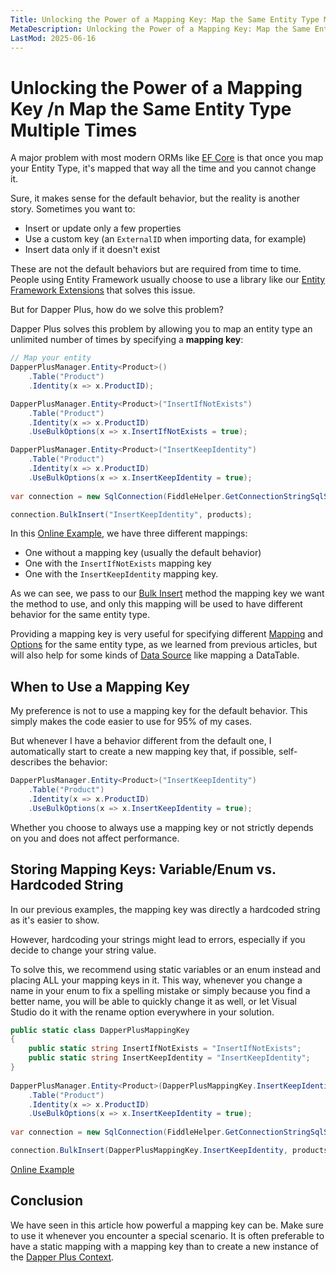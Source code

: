 ```yaml
---
Title: Unlocking the Power of a Mapping Key: Map the Same Entity Type Multiple Times 
MetaDescription: Unlocking the Power of a Mapping Key: Map the Same Entity Type Multiple Times 
LastMod: 2025-06-16
---
```


# Unlocking the Power of a Mapping Key /n Map the Same Entity Type Multiple Times

A major problem with most modern ORMs like [EF Core](https://www.learnentityframeworkcore.com/) is that once you map your Entity Type, it's mapped that way all the time and you cannot change it.

Sure, it makes sense for the default behavior, but the reality is another story. Sometimes you want to:
- Insert or update only a few properties
- Use a custom key (an `ExternalID` when importing data, for example)
- Insert data only if it doesn't exist

These are not the default behaviors but are required from time to time. People using Entity Framework usually choose to use a library like our [Entity Framework Extensions](https://entityframework-extensions.net/) that solves this issue.

But for Dapper Plus, how do we solve this problem?

Dapper Plus solves this problem by allowing you to map an entity type an unlimited number of times by specifying a **mapping key**:

```csharp
// Map your entity
DapperPlusManager.Entity<Product>()
	.Table("Product")
	.Identity(x => x.ProductID);

DapperPlusManager.Entity<Product>("InsertIfNotExists")
	.Table("Product")
	.Identity(x => x.ProductID)
	.UseBulkOptions(x => x.InsertIfNotExists = true);

DapperPlusManager.Entity<Product>("InsertKeepIdentity")
	.Table("Product")
	.Identity(x => x.ProductID)
	.UseBulkOptions(x => x.InsertKeepIdentity = true);
	
var connection = new SqlConnection(FiddleHelper.GetConnectionStringSqlServer());

connection.BulkInsert("InsertKeepIdentity", products);
```

In this [Online Example](https://dotnetfiddle.net/LRl5nt), we have three different mappings:

- One without a mapping key (usually the default behavior)
- One with the `InsertIfNotExists` mapping key
- One with the `InsertKeepIdentity` mapping key.

As we can see, we pass to our [Bulk Insert](/bulk-insert) method the mapping key we want the method to use, and only this mapping will be used to have different behavior for the same entity type.

Providing a mapping key is very useful for specifying different [Mapping](/mapping) and [Options](/options) for the same entity type, as we learned from previous articles, but will also help for some kinds of [Data Source](/data-source) like mapping a DataTable.

## When to Use a Mapping Key

My preference is not to use a mapping key for the default behavior. This simply makes the code easier to use for 95% of my cases.

But whenever I have a behavior different from the default one, I automatically start to create a new mapping key that, if possible, self-describes the behavior:

```csharp
DapperPlusManager.Entity<Product>("InsertKeepIdentity")
	.Table("Product")
	.Identity(x => x.ProductID)
	.UseBulkOptions(x => x.InsertKeepIdentity = true);
```

Whether you choose to always use a mapping key or not strictly depends on you and does not affect performance.

## Storing Mapping Keys: Variable/Enum vs. Hardcoded String

In our previous examples, the mapping key was directly a hardcoded string as it's easier to show.

However, hardcoding your strings might lead to errors, especially if you decide to change your string value.

To solve this, we recommend using static variables or an enum instead and placing ALL your mapping keys in it. This way, whenever you change a name in your enum to fix a spelling mistake or simply because you find a better name, you will be able to quickly change it as well, or let Visual Studio do it with the rename option everywhere in your solution.

```csharp
public static class DapperPlusMappingKey
{
	public static string InsertIfNotExists = "InsertIfNotExists";
	public static string InsertKeepIdentity = "InsertKeepIdentity";		
}
	
DapperPlusManager.Entity<Product>(DapperPlusMappingKey.InsertKeepIdentity)
	.Table("Product")
	.Identity(x => x.ProductID)
	.UseBulkOptions(x => x.InsertKeepIdentity = true);
	
var connection = new SqlConnection(FiddleHelper.GetConnectionStringSqlServer());

connection.BulkInsert(DapperPlusMappingKey.InsertKeepIdentity, products);
```

[Online Example](https://dotnetfiddle.net/hMOZO1)

## Conclusion

We have seen in this article how powerful a mapping key can be. Make sure to use it whenever you encounter a special scenario. It is often preferable to have a static mapping with a mapping key than to create a new instance of the [Dapper Plus Context](dapper-plus-context).